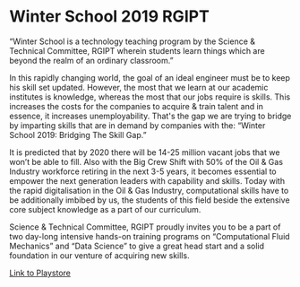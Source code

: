 # Winter School 2019 RGIPT
“Winter School is a technology teaching program by the Science & Technical Committee, RGIPT wherein students learn things which are beyond the realm of an ordinary classroom.” 

In this rapidly changing world, the goal of an ideal engineer must be to keep his skill set updated. However, the most that we learn at our academic institutes is knowledge, whereas the most that our jobs require is skills. This increases the costs for the companies to acquire & train talent and in essence, it increases unemployability. That's the gap we are trying to bridge by imparting skills that are in demand by companies with the: 
“Winter School 2019: Bridging The Skill Gap.” 

It is predicted that by 2020 there will be 14-25 million vacant jobs that we won’t be able to fill. Also with the Big Crew Shift with 50% of the Oil & Gas Industry workforce retiring in the next 3-5 years, it becomes essential to empower the next generation leaders with capability and skills. Today with the rapid digitalisation in the Oil & Gas Industry, computational skills have to be additionally imbibed by us, the students of this field beside the extensive core subject knowledge as a part of our curriculum. 

Science & Technical Committee, RGIPT proudly invites you to be a part of two day-long intensive hands-on training programs on “Computational Fluid Mechanics” and “Data Science” to give a great head start and a solid foundation in our venture of acquiring new skills.

[Link to Playstore](https://play.google.com/store/apps/details?id=com.rgipt.winterschoolrgipt&hl=en)
